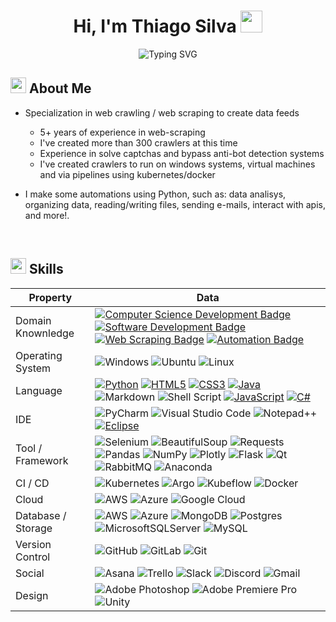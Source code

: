 <h1 align="center">Hi, I'm Thiago Silva <img src="https://media.giphy.com/media/hvRJCLFzcasrR4ia7z/giphy.gif" width="35"></h1>

<div align="center">
  
![Typing SVG](https://readme-typing-svg.herokuapp.com?font=ROBOT&size=25&color=39FF14&background=000000&center=true&vCenter=true&width=490&lines=%3E+Welcome+to+my+GitHub+profile...!)

</div>

## <img src="https://c.tenor.com/NCRHhqkXrJYAAAAi/programmers-go-internet.gif" width="25">  <b>About Me</b>


- Specialization in web crawling / web scraping to create data feeds
  -  5+ years of experience in web-scraping
  -  I've created more than 300 crawlers at this time
  -  Experience in solve captchas and bypass anti-bot detection systems
  -  I've created crawlers to run on windows systems, virtual machines and via pipelines using kubernetes/docker

- I make some automations using Python, such as: data analisys, organizing data, reading/writing files, sending e-mails, interact with apis, and more!.


<br>


## <img src="https://media2.giphy.com/media/QssGEmpkyEOhBCb7e1/giphy.gif?cid=ecf05e47a0n3gi1bfqntqmob8g9aid1oyj2wr3ds3mg700bl&rid=giphy.gif" width ="25"><b> Skills</b>

Property                 | Data  
-------------------------|------
Domain Knownledge        | [![Computer Science Development Badge](https://img.shields.io/badge/-Computer%20Science-FAB040?style=for-the-badge&logoColor=white)]()  [![Software Development Badge](https://img.shields.io/badge/-Software%20Development-FF6600?style=for-the-badge&logoColor=white)]() [![Web Scraping Badge](https://img.shields.io/badge/-Web%20Scraping-036CB5?style=for-the-badge&logoColor=white)]() [![Automation Badge](https://img.shields.io/badge/-Automation-01D277?style=for-the-badge&logoColor=white)]()
Operating System     | ![Windows](https://img.shields.io/badge/Windows-0078D6?style=for-the-badge&logo=windows&logoColor=white) ![Ubuntu](https://img.shields.io/badge/Ubuntu-E95420?style=for-the-badge&logo=ubuntu&logoColor=white) ![Linux](https://img.shields.io/badge/Linux-FCC624?style=for-the-badge&logo=linux&logoColor=black)
Language           | [![Python](https://img.shields.io/badge/python-3670A0?style=for-the-badge&logo=python&logoColor=ffdd54)]()  [![HTML5](https://img.shields.io/badge/html5-%23E34F26.svg?style=for-the-badge&logo=html5&logoColor=white)]() [![CSS3](https://img.shields.io/badge/css3-%231572B6.svg?style=for-the-badge&logo=css3&logoColor=white)]() [![Java](https://img.shields.io/badge/java-%23ED8B00.svg?style=for-the-badge&logo=java&logoColor=white)]() ![Markdown](https://img.shields.io/badge/markdown-%23000000.svg?style=for-the-badge&logo=markdown&logoColor=white) ![Shell Script](https://img.shields.io/badge/shell_script-%23121011.svg?style=for-the-badge&logo=gnu-bash&logoColor=white) [![JavaScript](https://img.shields.io/badge/javascript-%23323330.svg?style=for-the-badge&logo=javascript&logoColor=%23F7DF1E)]() [![C#](https://img.shields.io/badge/c%23-%23239120.svg?style=for-the-badge&logo=c-sharp&logoColor=white)]()
IDE           | ![PyCharm](https://img.shields.io/badge/pycharm-143?style=for-the-badge&logo=pycharm&logoColor=black&color=black&labelColor=green) ![Visual Studio Code](https://img.shields.io/badge/Visual%20Studio%20Code-0078d7.svg?style=for-the-badge&logo=visual-studio-code&logoColor=white) ![Notepad++](https://img.shields.io/badge/Notepad++-90E59A.svg?style=for-the-badge&logo=notepad%2b%2b&logoColor=black) [![Eclipse](https://img.shields.io/badge/Eclipse-FE7A16.svg?style=for-the-badge&logo=Eclipse&logoColor=white)]()
Tool / Framework         | ![Selenium](https://img.shields.io/badge/-selenium-%43B02A?style=for-the-badge&logo=selenium&logoColor=white)  ![BeautifulSoup](https://img.shields.io/badge/BeautifulSoup-%233F4F75.svg?style=for-the-badge&logo=BeautifulSoup&logoColor=white) ![Requests](https://img.shields.io/badge/Requests-%233F4F75.svg?style=for-the-badge&logo=BeautifulSoup&logoColor=white) ![Pandas](https://img.shields.io/badge/pandas-%23150458.svg?style=for-the-badge&logo=pandas&logoColor=white) ![NumPy](https://img.shields.io/badge/numpy-%23013243.svg?style=for-the-badge&logo=numpy&logoColor=white) ![Plotly](https://img.shields.io/badge/Plotly-%233F4F75.svg?style=for-the-badge&logo=plotly&logoColor=white) ![Flask](https://img.shields.io/badge/flask-%23000.svg?style=for-the-badge&logo=flask&logoColor=white) ![Qt](https://img.shields.io/badge/Qt-%23217346.svg?style=for-the-badge&logo=Qt&logoColor=white) ![RabbitMQ](https://img.shields.io/badge/Rabbitmq-FF6600?style=for-the-badge&logo=rabbitmq&logoColor=white) ![Anaconda](https://img.shields.io/badge/Anaconda-%2344A833.svg?style=for-the-badge&logo=anaconda&logoColor=white) 
CI / CD                  | ![Kubernetes](https://img.shields.io/badge/kubernetes-%23326ce5.svg?style=for-the-badge&logo=kubernetes&logoColor=white) ![Argo](https://img.shields.io/badge/Argo%20Workflows-%23326ce5.svg?style=for-the-badge&logo=kubernetes&logoColor=white) ![Kubeflow](https://img.shields.io/badge/Kubeflow%20Pipelines-%23326ce5.svg?style=for-the-badge&logo=kubernetes&logoColor=white) ![Docker](https://img.shields.io/badge/docker-%230db7ed.svg?style=for-the-badge&logo=docker&logoColor=white)
Cloud      | ![AWS](https://img.shields.io/badge/AWS-%23FF9900.svg?style=for-the-badge&logo=amazon-aws&logoColor=white) ![Azure](https://img.shields.io/badge/azure-%230072C6.svg?style=for-the-badge&logo=microsoftazure&logoColor=white) ![Google Cloud](https://img.shields.io/badge/GoogleCloud-%234285F4.svg?style=for-the-badge&logo=google-cloud&logoColor=white)
Database / Storage     | ![AWS](https://img.shields.io/badge/AWS%20S3-%23FF9900.svg?style=for-the-badge&logo=amazon-aws&logoColor=white) ![Azure](https://img.shields.io/badge/Azure%20Blob%20Storage-%230072C6.svg?style=for-the-badge&logo=microsoftazure&logoColor=white) ![MongoDB](https://img.shields.io/badge/MongoDB-%234ea94b.svg?style=for-the-badge&logo=mongodb&logoColor=white) ![Postgres](https://img.shields.io/badge/postgres-%23316192.svg?style=for-the-badge&logo=postgresql&logoColor=white) ![MicrosoftSQLServer](https://img.shields.io/badge/Microsoft%20SQL%20Sever-CC2927?style=for-the-badge&logo=microsoft%20sql%20server&logoColor=white) ![MySQL](https://img.shields.io/badge/mysql-%2300f.svg?style=for-the-badge&logo=mysql&logoColor=white)
Version Control     | ![GitHub](https://img.shields.io/badge/github-%23121011.svg?style=for-the-badge&logo=github&logoColor=white) ![GitLab](https://img.shields.io/badge/gitlab-%23181717.svg?style=for-the-badge&logo=gitlab&logoColor=white) ![Git](https://img.shields.io/badge/git-%23F05033.svg?style=for-the-badge&logo=git&logoColor=white)
Social     |![Asana](https://img.shields.io/badge/Asana-%23026AA7.svg?style=for-the-badge&logo=Trello&logoColor=white) ![Trello](https://img.shields.io/badge/Trello-%23026AA7.svg?style=for-the-badge&logo=Trello&logoColor=white) ![Slack](https://img.shields.io/badge/Slack-4A154B?style=for-the-badge&logo=slack&logoColor=white) ![Discord](https://img.shields.io/badge/Discord-%235865F2.svg?style=for-the-badge&logo=discord&logoColor=white) ![Gmail](https://img.shields.io/badge/Gmail-D14836?style=for-the-badge&logo=gmail&logoColor=white)
Design     | ![Adobe Photoshop](https://img.shields.io/badge/adobe%20photoshop-%2331A8FF.svg?style=for-the-badge&logo=adobe%20photoshop&logoColor=white) ![Adobe Premiere Pro](https://img.shields.io/badge/Adobe%20Premiere%20Pro-9999FF.svg?style=for-the-badge&logo=Adobe%20Premiere%20Pro&logoColor=white) ![Unity](https://img.shields.io/badge/unity-%23000000.svg?style=for-the-badge&logo=unity&logoColor=white)
